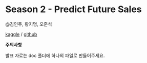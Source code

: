 # Season 2 - Predict Future Sales

@김인주, 황지명, 오준석

[kaggle](https://www.kaggle.com/competitions) / [github](https://github.com/LazyerIJ/Kaggle_Study/tree/master/Competitions/Predict_Future_Sales)



**주의사항**

발표 자료는 doc 폴더에 하나의 파일로 만들어주세요.





